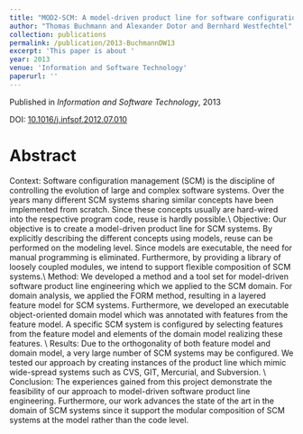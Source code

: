 ```yaml
---
title: "MOD2-SCM: A model-driven product line for software configuration management systems"
author: "Thomas Buchmann and Alexander Dotor and Bernhard Westfechtel"
collection: publications
permalink: /publication/2013-BuchmannDW13
excerpt: 'This paper is about '
year: 2013
venue: 'Information and Software Technology'
paperurl: ''
---
```


Published in *Information and Software Technology*, 2013

DOI: [10.1016/j.infsof.2012.07.010](https://doi.org/10.1016/j.infsof.2012.07.010)

Abstract
=====

Context: Software configuration management (SCM) is the discipline of controlling the evolution of large and complex software systems.  Over the years many different SCM systems sharing similar concepts have been implemented from scratch. Since these concepts usually are hard-wired into the respective program code, reuse is hardly possible.\ Objective: Our objective is to create a model-driven product line for SCM systems. By explicitly describing the different concepts using models, reuse can be performed on the modeling level. Since models are executable, the need for manual programming is eliminated. Furthermore, by providing a library of loosely coupled modules, we intend to support flexible composition of SCM systems.\ Method: We developed a method and a tool set for model-driven software product line engineering which we applied to the SCM domain. For domain analysis, we applied the FORM method, resulting in a layered feature model for SCM systems. Furthermore, we developed an executable object-oriented domain model which was annotated with features from the feature model. A specific SCM system is configured by selecting features from the feature model and elements of the domain model realizing these features. \ Results:  Due to the orthogonality of both feature model and domain model, a very large number of SCM systems may be configured. We tested our approach by creating instances of the product line which mimic wide-spread systems such as CVS, GIT, Mercurial, and Subversion. \ Conclusion: The experiences gained from this project demonstrate the feasibility of our approach to model-driven software product line engineering. Furthermore, our work advances the state of the art in the domain of SCM systems since it support the modular composition of SCM systems at the model rather than the code level.